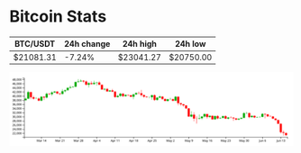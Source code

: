 # Bitcoin Stats

BTC/USDT|24h change|24h high|24h low|
|---|---|---|---|
|$21081.31|-7.24%|$23041.27|$20750.00|

<img src="./chart.svg">
